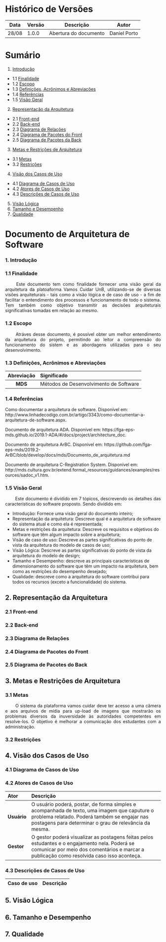 # Histórico de Versões

Data|Versão|Descrição|Autor
-|-|-|-
28/08|1.0.0|Abertura do documento|Daniel Porto

# Sumário

 1. [Introdução](#1)
  - 1.1 [Finalidade](#1_1)
  - 1.2 [Escopo](#1_2)
  - 1.3 [Definições, Acrônimos e Abreviações](#1_3)
  - 1.4 [Referências](#1_4)
  - 1.5 [Visão Geral](#1_5)
 2. [Representação da Arquitetura](#2)
  - 2.1 [Front-end](#2_1)
  - 2.2 [Back-end](#2_2)
  - 2.3 [Diagrama de Relações](#2_3)
  - 2.4 [Diagrama de Pacotes do Front](#2_4)
  - 2.5 [Diagrama de Pacotes da Back](#2_5)
 3. [Metas e Restrições de Arquitetura](#3)
  - 3.1 [Metas](#3_1)
  - 3.2 [Restrições](#3_2)
 4. [Visão dos Casos de Uso](#4)
  - 4.1 [Diagrama de Casos de Uso](#4_1)
  - 4.2 [Atores de Casos de Uso](#4_2)
  - 4.3 [Descrições de Casos de Uso](#4_3)
 5. [Visão Lógica](#5)
 6. [Tamanho e Desempenho](#6)
 7. [Qualidade](#7)

# Documento de Arquitetura de Software

### 1. <strong name="1">Introdução</strong>

### 1.1 <strong name="1_1">Finalidade</strong>

 <p align = "justify"> &emsp;&emsp; Este documento tem como finalidade fornecer uma visão geral da arquitetura da platoaforma Vamos Cuidar UnB, utilizando-se de diversas visões arquiteturais - tais como a visão lógica e de caso de uso - a fim de facilitar o entendimento dos processos e funcionamento de todo o sistema. Tem também como objetivo transmitir as decisões arquiteturais significativas tomadas em relação ao mesmo.</p>

### 1.2 <strong name="1_2">Escopo</strong>

<p align="justify"> &emsp;&emsp; Atráves desse documento, é possível obter um melhor entendimento da arquitetura do
 projeto, permitindo ao leitor a compreensão do funcionamento do sistem e as abordagens utilizadas para o
 seu desenvolvimento.
</p>

### 1.3 <strong name="1_3">Definições, Acrônimos e Abreviações</strong>

Abreviação|Significado
|:-:|:-|
|**MDS**| Métodos de Desenvolvimento de Software|


### 1.4 <strong name="1_4">Referências</strong>

<p align="left">Como documentar a arquitetura de software. Disponível em: http://www.linhadecodigo.com.br/artigo/3343/como-documentar-a-arquitetura-de-software.aspx.</p>

<p align="left">Documento de arquitetura ADA. Disponível em: https://fga-eps-mds.github.io/2019.1-ADA/#/docs/project/architecture_doc.</p>

<p align="left">Documento de arquitetura ArBC. Disponível em: https://github.com/fga-eps-mds/2019.2-ArBC/blob/develop/docs/mds/Documento_de_arquitetura.md</p>

<p align="left">Documento de arquitetura C-Registration System. Disponível em: http://mds.cultura.gov.br/extend.formal_resources/guidances/examples/resources/sadoc_v1.htm.</p>

### 1.5 <strong name="1_5">Visão Geral</strong>

<p align="justify"> &emsp;&emsp; Este documento é dividido em 7 tópicos, descrevendo os detalhes das características do software proposto.
Sendo dividido em:</p>

* Introdução: Fornece uma visão geral do documento inteiro;
* Representação da arquitetura: Descreve qual é a arquitetura de software do sistema atual e como ela é representada;
* Metas e restrições da arquitetura: Descreve os requisitos e objetivos do software que têm algum impacto sobre a arquitetura;
* Visão de caso de uso: Descreve as partes significativas do ponto de vista da arquitetura do modelo de casos de uso;
* Visão Lógica: Descreve as partes significativas do ponto de vista da arquitetura do modelo de design;
* Tamanho e Desempenho: descreve as principais características de dimensionamento do software que têm um impacto na arquitetura, bem como as restrições do desempenho desejado;
* Qualidade: descreve como a arquitetura do software contribui para todos os recursos (exceto a funcionalidade) do sistema.

## 2. <strong name="2">Representação da Arquitetura</strong>

### 2.1 <strong name="2_1">Front-end</strong>



### 2.2 <strong name="2_2">Back-end</strong>


### 2.3 <strong name="2_3">Diagrama de Relações</strong>


### 2.4 <strong name="2_4">Diagrama de Pacotes do Front</strong>

### 2.5 <strong name="2_5">Diagrama de Pacotes do Back</strong>

## 3. <strong name="3">Metas e Restrições de Arquitetura</strong>

### 3.1 <strong name="3_1">Metas</strong>

<p align = "justify">&emsp;&emsp; O sistema da plataforma vamos cuidar deve ter acesso a uma câmera e aos arquivos de mídia para up-load de imagens que mostrarão os problemas diversos da inuversidade às autoridades competentes em resolve-los. O objetivo é melhorar a comunicação dos estudantes com a administração.</p>

### 3.2 <strong name="3_2">Restrições</strong>


## 4. <strong name="4">Visão dos Casos de Uso</strong>

### 4.1 <strong name="4_1">Diagrama de Casos de Uso</strong>


### 4.2 <strong name="4_2">Atores de Casos de Uso</strong>

|**Ator**|**Descrição**
|:-|:-|
|**Usuário**|O usuário poderá, postar, de forma simples e acompanhada de texto, uma imagem que caputure o problema relatado. Poderá também se engajar nas postagens para determinar o grau de relevância da mesma. 
**Gestor**|O gestor poderá visualizar as postagens feitas pelos estudantes e o engajamento nela. Poderá se comunicar por meio dos comentários e marcar a publicação como resolvida caso isso aconteça. 

### 4.3 <strong name="4_3">Descrições de Casos de Uso</strong>

| Caso de uso | Descrição |
|:-|:-|

## 5. <strong name="5">Visão Lógica</strong>



## 6. <strong name="6">Tamanho e Desempenho</strong>


## 7. <strong name="7">Qualidade</strong>

